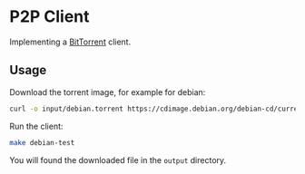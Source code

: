 # P2P Client

Implementing a [BitTorrent](https://www.bittorrent.org/beps/bep_0003.html) client.

## Usage

Download the torrent image, for example for debian:

```bash
curl -o input/debian.torrent https://cdimage.debian.org/debian-cd/current/amd64/bt-cd/debian-12.5.0-amd64-netinst.iso.torrent
```

Run the client:

```bash
make debian-test
```

You will found the downloaded file in the `output` directory.
